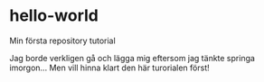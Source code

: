 # hello-world
Min första repository tutorial

Jag borde verkligen gå och lägga mig eftersom jag tänkte springa imorgon... 
Men vill hinna klart den här turorialen först!
